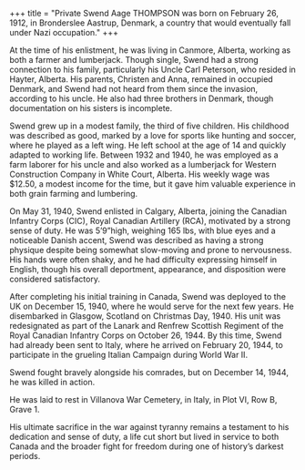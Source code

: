 +++
title = "Private Swend Aage THOMPSON was born on February 26, 1912, in Bronderslee Aastrup, Denmark, a country that would eventually fall under Nazi occupation."
+++

At the time of his enlistment, he was living in Canmore, Alberta, working as both a farmer and lumberjack. Though single, Swend had a strong connection to his family, particularly his Uncle Carl Peterson, who resided in Hayter, Alberta. 
His parents, Christen and Anna, remained in occupied Denmark, and Swend had not heard from them since the invasion, according to his uncle. 
He also had three brothers in Denmark, though documentation on his sisters is incomplete.

Swend grew up in a modest family, the third of five children. His childhood was described as good, marked by a love for sports like hunting and soccer, where he played as a left wing. 
He left school at the age of 14 and quickly adapted to working life. Between 1932 and 1940, he was employed as a farm laborer for his uncle and also worked as a lumberjack for Western Construction Company in White Court, Alberta. His weekly wage was $12.50, a modest income for the time, but it gave him valuable experience in both grain farming and lumbering.

On May 31, 1940, Swend enlisted in Calgary, Alberta, joining the Canadian Infantry Corps (CIC), Royal Canadian Artillery (RCA), motivated by a strong sense of duty. 
He was 5’9”high, weighing 165 lbs, with blue eyes and a noticeable Danish accent, Swend was described as having a strong physique despite being somewhat slow-moving and prone to nervousness. His hands were often shaky, and he had difficulty expressing himself in English, though his overall deportment, appearance, and disposition were considered satisfactory.

After completing his initial training in Canada, Swend was deployed to the UK on December 15, 1940, where he would serve for the next few years. He disembarked in Glasgow, Scotland on Christmas Day, 1940. His unit was redesignated as part of the Lanark and Renfrew Scottish Regiment of the Royal Canadian Infantry Corps on October 26, 1944. By this time, Swend had already been sent to Italy, where he arrived on February 20, 1944, to participate in the grueling Italian Campaign during World War II.

Swend fought bravely alongside his comrades, but on December 14, 1944, he was killed in action. 

He was laid to rest in Villanova War Cemetery, in Italy, in Plot VI, Row B, Grave 1.
 
His ultimate sacrifice in the war against tyranny remains a testament to his dedication and sense of duty, a life cut short but lived in service to both Canada and the broader fight for freedom during one of history’s darkest periods.
